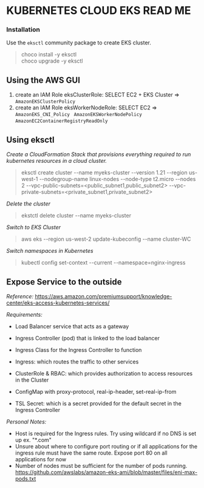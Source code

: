 # KUBERNETES CLOUD EKS READ ME

### Installation

Use the ```eksctl``` community package to create EKS cluster.  
  
> choco install -y eksctl  
> choco upgrade -y eksctl  

## Using the AWS GUI  
1) create an IAM Role eksClusterRole: SELECT EC2 + EKS Cluster => ```AmazonEKSClusterPolicy```  
2) create an IAM Role eksWorkerNodeRole: SELECT EC2 => ``` AmazonEKS_CNI_Policy``` ``` AmazonEKSWorkerNodePolicy``` ```AmazonEC2ContainerRegistryReadOnly```

## Using eksctl  
*Create a CloudFormation Stack that provisions everything required to run kubernetes resources in a cloud cluster.*
> eksctl create cluster --name myeks-cluster --version 1.21 --region us-west-1 --nodegroup-name linux-nodes --node-type t2.micro --nodes 2  --vpc-public-subnets=<public_subnet1,public_subnet2> --vpc-private-subnets=<private_subnet1,private_subnet2>

*Delete the cluster*
> ekstctl delete cluster --name myeks-cluster  

*Switch to EKS Cluster*
> aws eks --region us-west-2 update-kubeconfig --name cluster-WC  

*Switch namespaces in Kubernetes*
> kubectl config set-context --current --namespace=nginx-ingress  

## Expose Service to the outside

*Reference:* https://aws.amazon.com/premiumsupport/knowledge-center/eks-access-kubernetes-services/

*Requirements:*  
- Load Balancer service that acts as a gateway
- Ingress Controller (pod) that is linked to the load balancer
- Ingress Class for the Ingress Controller to function
- Ingress: which routes the traffic to other services
- ClusterRole & RBAC: which provides authorization to access resources in the Cluster
- ConfigMap with proxy-protocol, real-ip-header, set-real-ip-from

- TSL Secret: which is a secret provided for the default secret in the Ingress Controller

*Personal Notes:*
- Host is required for the Ingress rules. Try using wildcard if no DNS is set up ex. "\*.com"
- Unsure about where to configure port routing or if all applications for the ingress rule must have the same route. Expose port 80 on all applications for now
- Number of nodes must be sufficient for the number of pods running. https://github.com/awslabs/amazon-eks-ami/blob/master/files/eni-max-pods.txt

